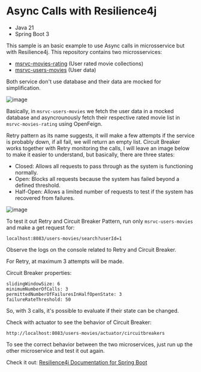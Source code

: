 #  Async Calls with Resilience4j

- Java 21
- Spring Boot 3
  
This sample is an basic example to use Async calls in microsservice but with Resilience4j. This repository contains two microsservices:

- [msrvc-movies-rating](https://github.com/paulovieirajr/async-resilience4j/tree/main/msrvc-movies-rating) (User rated movie collections)
- [msrvc-users-movies](https://github.com/paulovieirajr/async-resilience4j/tree/main/msrvc-users-movies) (User data)

Both service don't use database and their data are mocked for simplification.

![image](https://github.com/user-attachments/assets/c6a50a49-a090-4464-8910-2948fb20c669)

Basically, in ```msrvc-users-movies``` we fetch the user data in a mocked database and asyncrounously fetch their respective rated movie list in ```msrvc-movies-rating``` using OpenFeign.

Retry pattern as its name suggests, it will make a few attempts if the service is probably down, if all fail, we will return an empty list. Circuit Breaker works together with Retry monitoring the calls, I will leave an image below to make it easier to understand, but basically, there are three states:

- Closed: Allows all requests to pass through as the system is functioning normally.
- Open: Blocks all requests because the system has failed beyond a defined threshold.
- Half-Open: Allows a limited number of requests to test if the system has recovered from failures.


![image](https://github.com/user-attachments/assets/7abb1c48-dbb4-4b5f-83f5-0e6fb16c56f5)

To test it out Retry and Circuit Breaker Pattern, run only ```msrvc-users-movies``` and make a get request for:

```
localhost:8083/users-movies/search?userId=1
```
Observe the logs on the console related to Retry and Circuit Breaker. 

For Retry, at maximum 3 attempts will be made. 

Circuit Breaker properties: 
```
slidingWindowSize: 6
minimumNumberOfCalls: 3
permittedNumberOfFailuresInHalfOpenState: 3
failureRateThreshold: 50
```
So, with 3 calls, it's possible to evaluate if their state can be changed.

Check with actuator to see the behavior of Circuit Breaker:
```
http://localhost:8083/users-movies/actuator/circuitbreakers
```

To see the correct behavior between the two microservices, just run up the other microservice and test it out again.

Check it out: [Resilience4j Documentation for Spring Boot](https://resilience4j.readme.io/docs/getting-started-3#aspect-order) 

